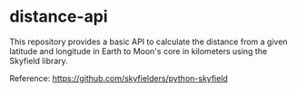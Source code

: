 # distance-api

This repository provides a basic API to calculate the distance from a given latitude and longitude in Earth to Moon's core in kilometers using the Skyfield library.

Reference: https://github.com/skyfielders/python-skyfield
